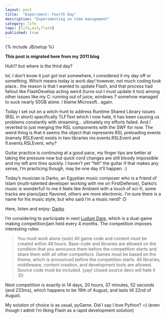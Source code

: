 ```yaml
---
layout: post
title:  "Experiment: Fourth Day"
description: "Experimenting on time management"
category: life
tags: [life,as3,flash]
published: true
---
```


{% include JB/setup %}

**This post is migrated here from my 2011 blog**

Huh!? but where is the third day?

lol, I don’t know it just got lost somewhere, I considered it my day off or something. Which means today is work day! however, not much coding took place.. the reason is that I wanted to update Flash, and that process had fallout like FlashDevelop acting weird (turns out I must update it too) among other issues like my C: running out of juice, windows 7 somehow managed to suck nearly 50GB alone. I blame Microsoft.. again.

Today I set out on a witch-hunt to address Runtime Shared Library issues (RSL in short) specifically TLFText which I now hate, it has been causing us problems constantly with streaming,.. ultimately my efforts failed. And I reverted to just merging the RSL components with the SWF for now. The weird thing is that it seems the object that represents RSL preloading events (namely RSLEvent) exists in two libraries mx.events.RSLEvent and fl.events.RSLEvent, why?

Guitar practice is continuing at a good pace, my finger tips are better at taking the pressure now but quick cord changes are still bloody impossible and my left arm tires quickly. I haven’t yet “felt” the guitar if that makes any sense, I’m practicing though, may be one day it’ll happen. :)

Today’s musician is Darko, an Egyptian music composer who is a friend of Islam (multi-talented developer working with me on FirstDefense), Darko’s music is wonderful! to me it feels like Ambient with a touch of sci-fi, some tracks are piano/jazz flavored, others are more electronic. I’m sure there is a name for his music style, but who said I’m a music nerd? :D

Here, listen and enjoy: [Darko](https://soundcloud.com/progressivedarko)

I’m considering to participate in next [Ludum Dare](https://ldjam.com/), which is a dual-game making competition/jam held every 4 months. The competition imposes interesting rules:

> You must work alone (solo) 
> All game code and content must be created within 48 hours. Base-code and libraries are allowed on the condition that you announce them before the competition starts and share them with all other competitors.
> Games must be based on the theme, which is announced before the competition starts.
> All libraries, middleware, content creation, and development tools are allowed.
> Source code must be included. (yay! closed source devs will hate it :D)

Next competition is exactly in 14 days, 20 hours, 37 minutes, 52 seconds (and 233ms), which happens to be 19th of August, and lasts till 22nd of August.

My solution of choice is as usual, pyGame. Did I say I love Python? =)
(even though I admit I’m liking Flash as a rapid development solution)
